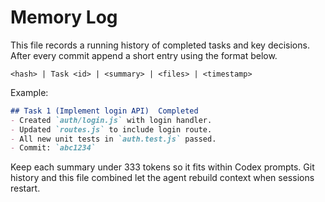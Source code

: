 # Memory Log

This file records a running history of completed tasks and key decisions. After
every commit append a short entry using the format below.

```
<hash> | Task <id> | <summary> | <files> | <timestamp>
```

Example:

```markdown
## Task 1 (Implement login API)  Completed
- Created `auth/login.js` with login handler.
- Updated `routes.js` to include login route.
- All new unit tests in `auth.test.js` passed.
- Commit: `abc1234`
```

Keep each summary under 333 tokens so it fits within Codex prompts. Git history
and this file combined let the agent rebuild context when sessions restart.

